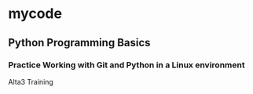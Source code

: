 # mycode
## Python Programming Basics

### Practice Working with Git and Python in a Linux environment
Alta3 Training
